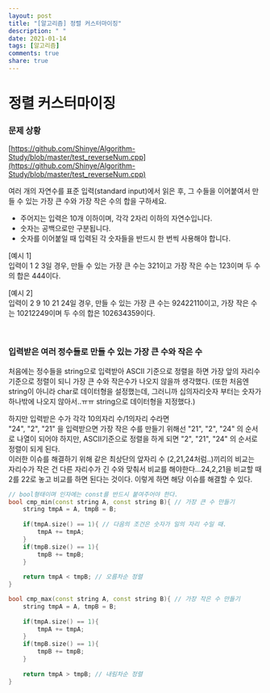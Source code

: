 ```yaml
---
layout: post
title: "[알고리즘] 정렬 커스터마이징"
description: " "
date: 2021-01-14
tags: [알고리즘]
comments: true
share: true
---
```



# 정렬 커스터마이징

### 문제 상황

[https://github.com/Shinye/Algorithm-Study/blob/master/test_reverseNum.cpp](https://github.com/Shinye/Algorithm-Study/blob/master/test_reverseNum.cpp)

여러 개의 자연수를 표준 입력(standard input)에서 읽은 후, 그 수들을 이어붙여서 만들 수 있는 가장 큰 수와 가장 작은 수의 합을 구하세요.

- 주어지는 입력은 10개 이하이며, 각각 2자리 이하의 자연수입니다.
- 숫자는 공백으로만 구분됩니다.
- 숫자를 이어붙일 때 입력된 각 숫자들을 반드시 한 번씩 사용해야 합니다.

 [예시 1]<br> 입력이 1 2 3일 경우, 만들 수 있는 가장 큰 수는 321이고 가장 작은 수는 123이며 두 수의 합은 444이다. 

 [예시 2]<br>입력이 2 9 10 21 24일 경우, 만들 수 있는 가장 큰 수는 92422110이고, 가장 작은 수는 10212249이며 두 수의 합은 102634359이다. 



<br>

### 입력받은 여러 정수들로 만들 수 있는 가장 큰 수와 작은 수

처음에는 정수들을 string으로 입력받아 ASCII 기준으로 정렬을 하면 가장 앞의 자리수 기준으로 정렬이 되니 가장 큰 수와 작은수가 나오지 않을까 생각했다. (또한 처음엔 string이 아니라 char로 데이터형을 설정했는데, 그러니까 십의자리숫자 부터는 숫자가 하나밖에 나오지 않아서..ㅠㅠ string으로 데이터형을 지정했다.)

하지만 입력받은 수가 각각 10의자리 수/1의자리 수라면 <br> "24", "2", "21" 을 입력받으면 가장 작은 수를 만들기 위해선 "21", "2", "24" 의 순서로 나열이 되어야 하지만, ASCII기준으로 정렬을 하게 되면 "2", "21", "24" 의 순서로 정렬이 되게 된다. <br>이러한 이슈를 해결하기 위해 같은 최상단의 앞자리 수 (2,21,24처럼..)끼리의 비교는 자리수가 작은 건 다른 자리수가 긴 수와 맞춰서 비교를 해야한다…24,2,21을 비교할 때 2를 22로 놓고 비교를 하면 된다는 것이다. 이렇게 하면 해당 이슈를 해결할 수 있다.

```c++
// bool형태이며 인자에는 const를 반드시 붙여주어야 한다.
bool cmp_min(const string A, const string B){ // 가장 큰 수 만들기
    string tmpA = A, tmpB = B;
    
    if(tmpA.size() == 1){ // 다음의 조건은 숫자가 일의 자리 수일 때.
        tmpA += tmpA;
    }
    if(tmpB.size() == 1){
        tmpB += tmpB;
    }
    
    return tmpA < tmpB; // 오름차순 정렬
}

bool cmp_max(const string A, const string B){ // 가장 작은 수 만들기
    string tmpA = A, tmpB = B;
    
    if(tmpA.size() == 1){ 
        tmpA += tmpA;
    }
    if(tmpB.size() == 1){
        tmpB += tmpB;
    }
    
    return tmpA > tmpB; // 내림차순 정렬
}

```







